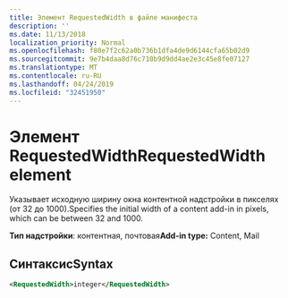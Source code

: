 ```yaml
---
title: Элемент RequestedWidth в файле манифеста
description: ''
ms.date: 11/13/2018
localization_priority: Normal
ms.openlocfilehash: f80e7f2c62a0b736b1dfa4de9d6144cfa65b02d9
ms.sourcegitcommit: 9e7b4daa8d76c710b9d9dd4ae2e3c45e8fe07127
ms.translationtype: MT
ms.contentlocale: ru-RU
ms.lasthandoff: 04/24/2019
ms.locfileid: "32451950"
---
```

# <a name="requestedwidth-element"></a><span data-ttu-id="6f3ad-102">Элемент RequestedWidth</span><span class="sxs-lookup"><span data-stu-id="6f3ad-102">RequestedWidth element</span></span>

<span data-ttu-id="6f3ad-103">Указывает исходную ширину окна контентной надстройки в пикселях (от 32 до 1000).</span><span class="sxs-lookup"><span data-stu-id="6f3ad-103">Specifies the initial width of a content add-in in pixels, which can be between 32 and 1000.</span></span>

<span data-ttu-id="6f3ad-104">**Тип надстройки**: контентная, почтовая</span><span class="sxs-lookup"><span data-stu-id="6f3ad-104">**Add-in type:** Content, Mail</span></span>

## <a name="syntax"></a><span data-ttu-id="6f3ad-105">Синтаксис</span><span class="sxs-lookup"><span data-stu-id="6f3ad-105">Syntax</span></span>

```XML
<RequestedWidth>integer</RequestedWidth>
```

